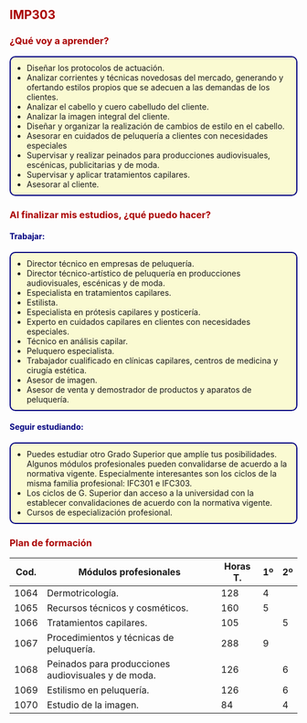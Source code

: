 <style>
h3, h2 {
  color: #AA0000;
}
h4 {
  color: navy;
}

ul {
  padding: 10px;
  padding-left: 2em;
  border: 2px solid navy;
  border-radius: 10px;
  background-color: lightgoldenrodyellow;
}
</style>
## IMP303
### ¿Qué voy a aprender?

- Diseñar los protocolos de actuación.
- Analizar corrientes y técnicas novedosas del mercado, generando y ofertando estilos propios que se adecuen a las demandas de los clientes.
- Analizar el cabello y cuero cabelludo del cliente.
- Analizar la imagen integral del cliente.
- Diseñar y organizar la realización de cambios de estilo en el cabello.
- Asesorar en cuidados de peluquería a clientes con necesidades especiales
- Supervisar y realizar peinados para producciones audiovisuales, escénicas, publicitarias y de moda.
- Supervisar y aplicar tratamientos capilares.
- Asesorar al cliente.

### Al finalizar mis estudios, ¿qué puedo hacer?

#### Trabajar:

- Director técnico en empresas de peluquería.
- Director técnico-artístico de peluquería en producciones audiovisuales, escénicas y de moda.
- Especialista en tratamientos capilares.
- Estilista.
- Especialista en prótesis capilares y posticería.
- Experto en cuidados capilares en clientes con necesidades especiales.
- Técnico en análisis capilar.
- Peluquero especialista.
- Trabajador cualificado en clínicas capilares, centros de medicina y cirugía estética.
- Asesor de imagen.
- Asesor de venta y demostrador de productos y aparatos de peluquería.

#### Seguir estudiando:

- Puedes estudiar otro Grado Superior que amplíe tus posibilidades. Algunos módulos profesionales pueden convalidarse de acuerdo a la normativa vigente. Especialmente interesantes son los ciclos de la misma familia profesional: IFC301 e IFC303.
- Los ciclos de G. Superior dan acceso a la universidad con la establecer convalidaciones de acuerdo con la normativa vigente.
- Cursos de especialización profesional.

### Plan de formación

|Cod.|Módulos profesionales|Horas T.|1º | 2º |
|---|---|---|---|---|
|1064 | Dermotricología. | 128 | 4 | |
|1065 | Recursos técnicos y cosméticos. | 160 | 5 | |
|1066 | Tratamientos capilares. | 105 || 5 |
|1067 | Procedimientos y técnicas de peluquería. | 288 | 9 | |
|1068 | Peinados para producciones audiovisuales y de moda. |126| |6 |
| 1069 | Estilismo en peluquería. |126 || 6 |
| 1070 | Estudio de la imagen. | 84 || 4|

<!--  
| 1071 Dirección y comercialización. 84 1072 Peluquería en cuidados especiales. 96 3
4
128 4
Al finalizar mis estudios, ¿qué puedo hacer? 0750 Procesos fisiológicos y de higiene en imagen personal. Trabajar: 1073 Proyecto de estilismo y dirección de peluquería. 40 1074 Formación y orientación laboral. 96 1075 Empresa e iniciativa emprendedora. 63 3
370 3o trim.
-->